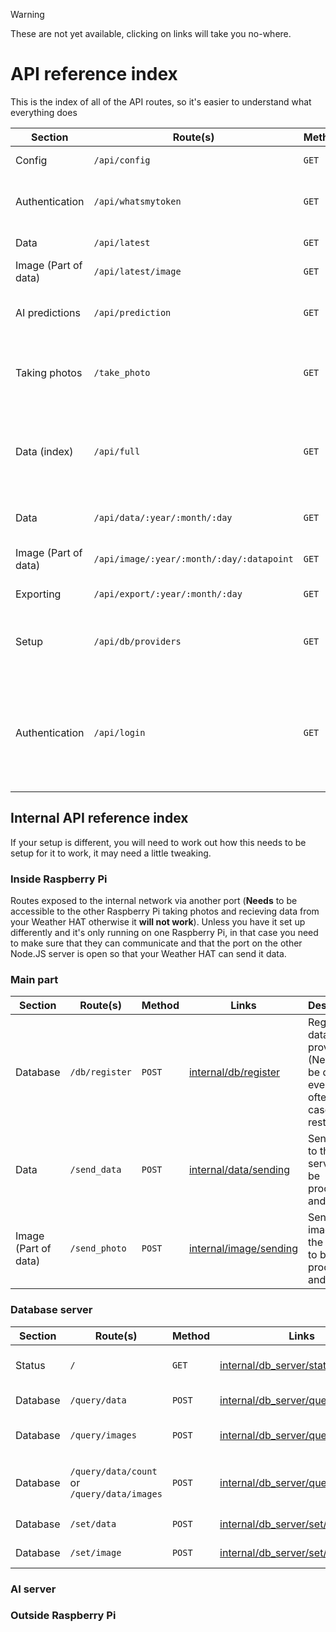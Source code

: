 >[!WARNING]
>These are not yet available, clicking on links will take you no-where.

# API reference index
This is the index of all of the API routes, so it's easier to understand what everything does

| Section              | Route(s)                                  | Method | Links                                    | Description                                                                                           |
| -------------------- | ----------------------------------------- | ------ | ---------------------------------------- | ----------------------------------------------------------------------------------------------------- |
| Config               | `/api/config`                             | `GET`  | [config](/api/config.md)                 | Fetches the config                                                                                    |
| Authentication       | `/api/whatsmytoken`                       | `GET`  | [whatsmytoken](/api/whatsmytoken.md)     | Fetches the token of the user requesting it                                                           |
| Data                 | `/api/latest`                             | `GET`  | [latest](/api/latest.md)                 | Fetches the latest data                                                                               |
| Image (Part of data) | `/api/latest/image`                       | `GET`  | [latest/image](/api/latest/image.md)     | Fetches the latest image                                                                              |
| AI predictions       | `/api/prediction`                         | `GET`  | [prediction](/api/prediction.md)         | Fetches the latest AI prediction (If enabled)                                                         |
| Taking photos        | `/take_photo`                             | `GET`  | [take_photo](/api/take_photo.md)         | Sends a photo request and recieves the image                                                          |
| Data (index)         | `/api/full`                               | `GET`  | [full](/api/full.md)                     | Fetches the index for all of the data (May get deprecated at some point)                              |
| Data                 | `/api/data/:year/:month/:day`             | `GET`  | [data/fetching](/api/data/fetching.md)   | Fetches an entire days worth of data                                                                  |
| Image (Part of data) | `/api/image/:year/:month/:day/:datapoint` | `GET`  | [image/fetching](/api/image/fetching.md) | Fetches an individual image                                                                           |
| Exporting            | `/api/export/:year/:month/:day`           | `GET`  | [export](/api/export.md)                 | Exports a day worth of data                                                                           |
| Setup                | `/api/db/providers`                       | `GET`  | [db/providers](/api/db/providers.md)     | Fetches all of the available (registered) database providers                                          |
| Authentication       | `/api/login`                              | `GET`  | [authentication](/api/authentication.md) | Authenticates a user (And gives a token as well as a cookie), will probably be re-done before release |

## Internal API reference index
If your setup is different, you will need to work out how this needs to be setup for it to work, it may need a little tweaking.

### Inside Raspberry Pi
Routes exposed to the internal network via another port (**Needs** to be accessible to the other Raspberry Pi taking photos and recieving data from your Weather HAT otherwise it **will not work**).
Unless you have it set up differently and it's only running on one Raspberry Pi, in that case you need to make sure that they can communicate and that the port on the other Node.JS server is open so that your Weather HAT can send it data.

### Main part

| Section              | Route(s)       | Method | Links                                                    | Description                                                                         |
| -------------------- | -------------- | ------ | -------------------------------------------------------- | ----------------------------------------------------------------------------------- |
| Database             | `/db/register` | `POST` | [internal/db/register](/api/internal/db/register.md)     | Registers a database provider (Needs to be done every so often in case it restarts) |
| Data                 | `/send_data`   | `POST` | [internal/data/sending](/api/internal/data/sending.md)   | Sends data to the server to be processed and saved                                  |
| Image (Part of data) | `/send_photo`  | `POST` | [internal/image/sending](/api/internal/image/sending.md) | Sends an image to the server to be processed and saved                              |

### Database server
| Section  | Route(s)                                    | Method | Links                                                                       | Description                                                |
| -------- | ------------------------------------------- | ------ | --------------------------------------------------------------------------- | ---------------------------------------------------------- |
| Status   | `/`                                         | `GET`  | [internal/db_server/status](/api/internal/db_server/status.md)              | Fetches the status/stats of the database server            |
| Database | `/query/data`                               | `POST` | [internal/db_server/query/data](/api/internal/db_server/query/data.md)      | Queries the database for data                              |
| Database | `/query/images`                             | `POST` | [internal/db_server/query/images](/api/internal/db_server/query/images.md)  | Queries the database for images                            |
| Database | `/query/data/count` or `/query/data/images` | `POST` | [internal/db_server/query/count.md](/api/internal/db_server/query/count.md) | Queries the database to get the count of datapoints/images |
| Database | `/set/data`                                 | `POST` | [internal/db_server/set/data](/api/internal/db_server/set/data.md)          | Sets data in the database                                  |
| Database | `/set/image`                                | `POST` | [internal/db_server/set/image](/api/internal/db_server/set/image.md)        | Sets an image in the database                              |

### AI server

### Outside Raspberry Pi